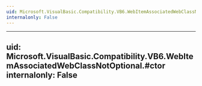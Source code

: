 ```yaml
---
uid: Microsoft.VisualBasic.Compatibility.VB6.WebItemAssociatedWebClassNotOptional
internalonly: False
---
```


---
uid: Microsoft.VisualBasic.Compatibility.VB6.WebItemAssociatedWebClassNotOptional.#ctor
internalonly: False
---
